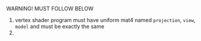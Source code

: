 WARNING! MUST FOLLOW BELOW

1. vertex shader program must have uniform mat4 named `projection`, `view`, `model` and must be exactly the same
2. 
